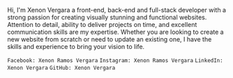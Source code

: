 Hi, I'm Xenon Vergara a front-end, back-end and full-stack developer with a strong passion for creating visually stunning and functional websites. Attention to detail, ability to deliver projects on time, and excellent communication skills are my expertise. Whether you are looking to create a new website from scratch or need to update an existing one, I have the skills and experience to bring your vision to life.

`Facebook: Xenon Ramos Vergara`
`Instagram: Xenon Ramos Vergara`
`LinkedIn: Xenon Vergara`
`GitHub: Xenon Vergara`
